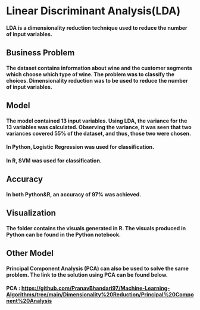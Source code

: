 # Linear Discriminant Analysis(LDA)
#### LDA is a dimensionality reduction technique used to reduce the number of input variables.
 
## Business Problem
#### The dataset contains information about wine and the customer segments which choose which type of wine. The problem was to classify the choices. Dimensionality reduction was to be used to reduce the number of input variables.
 
## Model
#### The model contained 13 input variables. Using LDA, the variance for the 13 variables was calculated. Observing the variance, it was seen that two variances covered 55% of the dataset, and thus, those two were chosen.
#### In Python, Logistic Regression was used for classification.
#### In R, SVM was used for classification.
 
## Accuracy
#### In both Python&R, an accuracy of 97% was achieved.
 
## Visualization
#### The folder contains the visuals generated in R. The visuals produced in Python can be found in the Python notebook.
 
## Other Model
#### Principal Component Analysis (PCA) can also be used to solve the same problem. The link to the solution using PCA can be found below.
#### PCA : https://github.com/PranavBhandari97/Machine-Learning-Algorithms/tree/main/Dimensionality%20Reduction/Principal%20Component%20Analysis

